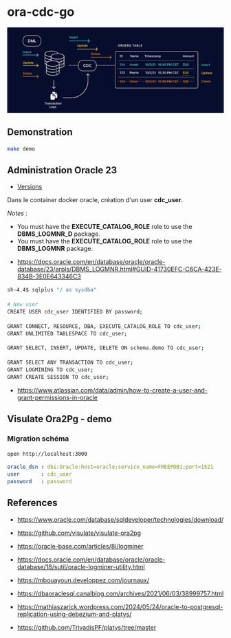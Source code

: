 # ora-cdc-go

![cdc pattern](./assets/cdc-pattern.png)

## Demonstration

```bash
make demo
```

## Administration Oracle 23 

* [Versions](https://hub.docker.com/r/gvenzl/oracle-free/tags)

Dans le container docker oracle, création d'un user **cdc_user**.

*Notes* : 

 - You must have the **EXECUTE_CATALOG_ROLE** role to use the **DBMS_LOGMNR_D** package.
 - You must have the **EXECUTE_CATALOG_ROLE** role to use the **DBMS_LOGMNR** package.
 
* https://docs.oracle.com/en/database/oracle/oracle-database/23/arpls/DBMS_LOGMNR.html#GUID-41730EFC-C6CA-423E-834B-3E0E643346C3

```bash
sh-4.4$ sqlplus "/ as sysdba"

# New user
CREATE USER cdc_user IDENTIFIED BY password;

GRANT CONNECT, RESOURCE, DBA, EXECUTE_CATALOG_ROLE TO cdc_user;
GRANT UNLIMITED TABLESPACE TO cdc_user;

GRANT SELECT, INSERT, UPDATE, DELETE ON schema.demo TO cdc_user;

GRANT SELECT ANY TRANSACTION TO cdc_user;
GRANT LOGMINING TO cdc_user;
GRANT CREATE SESSION TO cdc_user;

```

* https://www.atlassian.com/data/admin/how-to-create-a-user-and-grant-permissions-in-oracle


## Visulate Ora2Pg - demo

### Migration schéma

```bash
open http://localhost:3000
```


```yaml
oracle_dsn : dbi:Oracle:host=oracle;service_name=FREEPDB1;port=1521
user       : cdc_user
password   : password
```

## References

* https://www.oracle.com/database/sqldeveloper/technologies/download/
* https://github.com/visulate/visulate-ora2pg
* https://oracle-base.com/articles/8i/logminer
* https://docs.oracle.com/en/database/oracle/oracle-database/18/sutil/oracle-logminer-utility.html
* https://mbouayoun.developpez.com/journaux/


* https://dbaoraclesql.canalblog.com/archives/2021/06/03/38999757.html


* https://mathiaszarick.wordpress.com/2024/05/24/oracle-to-postgresql-replication-using-debezium-and-platys/
* https://github.com/TrivadisPF/platys/tree/master